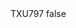<?xml version="1.0" encoding="UTF-8"?>
<CustomMetadata xmlns="http://soap.sforce.com/2006/04/metadata">
    <label>TXU797</label>
    <protected>false</protected>
</CustomMetadata>
